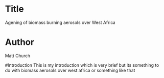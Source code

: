 # Title
Agening of biomass burning aerosols over West Africa

# Author
Matt Church

#Introduction
This is my introduction which is very brief but its something to do with biomass aerosols over west africa or something like
that 

